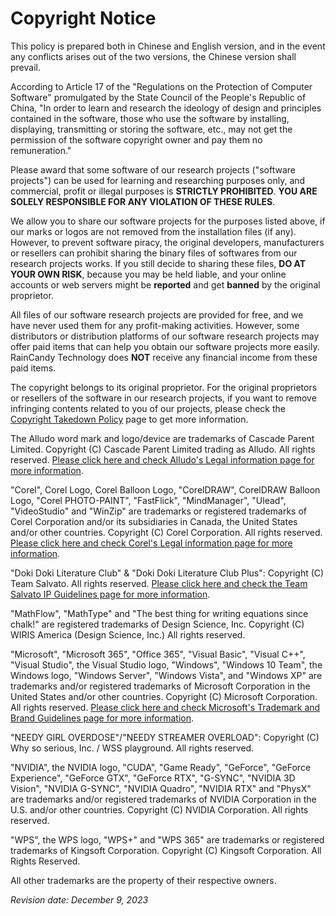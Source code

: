 # Copyright Notice
This policy is prepared both in Chinese and English version, and in the event any conflicts arises out of the two versions, the Chinese version shall prevail.

According to Article 17 of the "Regulations on the Protection of Computer Software" promulgated by the State Council of the People's Republic of China, "In order to learn and research the ideology of design and principles contained in the software, those who use the software by installing, displaying, transmitting or storing the software, etc., may not get the permission of the software copyright owner and pay them no remuneration."

Please award that some software of our research projects ("software projects") can be used for learning and researching purposes only, and commercial, profit or illegal purposes is **STRICTLY PROHIBITED**. **YOU ARE SOLELY RESPONSIBLE FOR ANY VIOLATION OF THESE RULES**. 

We allow you to share our software projects for the purposes listed above, if our marks or logos are not removed from the installation files (if any). However, to prevent software piracy, the original developers, manufacturers or resellers can prohibit sharing the binary files of softwares from our research projects works. If you still decide to sharing these files, **DO AT YOUR OWN RISK**, because you may be held liable, and your online accounts or web servers might be **reported** and get **banned** by the original proprietor.

All files of our software research projects are provided for free, and we have never used them for any profit-making activities. However, some distributors or distribution platforms of our software research projects may offer paid items that can help you obtain our software projects more easily. RainCandy Technology does **NOT** receive any financial income from these paid items.

The copyright belongs to its original proprietor. For the original proprietors or resellers of the software in our research projects, if you want to remove infringing contents related to you of our projects, please check the [Copyright Takedown Policy](https://github.com/RainCandyTech/LegalInfo/blob/main/copyright_takedown-en_US.md) page to get more information.

The Alludo word mark and logo/device are trademarks of Cascade Parent Limited. Copyright (C) Cascade Parent Limited trading as Alludo. All rights reserved. [Please click here and check Alludo's Legal information page for more information](https://www.alludo.com/en/legal/).

"Corel", Corel Logo, Corel Balloon Logo, "CorelDRAW", CorelDRAW Balloon Logo, "Corel PHOTO-PAINT", "FastFlick", "MindManager", "Ulead", "VideoStudio" and "WinZip" are trademarks or registered trademarks of Corel Corporation and/or its subsidiaries in Canada, the United States and/or other countries. Copyright (C) Corel Corporation. All rights reserved. [Please click here and check Corel's Legal information page for more information](https://www.corel.com/en/legal-information/).

"Doki Doki Literature Club" & "Doki Doki Literature Club Plus": Copyright (C) Team Salvato. All rights reserved. [Please click here and check the Team Salvato IP Guidelines page for more information](http://teamsalvato.com/ip-guidelines).

"MathFlow", "MathType" and "The best thing for writing equations since chalk!" are registered trademarks of Design Science, Inc. Copyright (C) WIRIS America (Design Science, Inc.) All rights reserved. 

"Microsoft", "Microsoft 365", "Office 365", "Visual Basic", "Visual C++", "Visual Studio", the Visual Studio logo, "Windows", "Windows 10 Team", the Windows logo, "Windows Server", "Windows Vista", and "Windows XP" are trademarks and/or registered trademarks of Microsoft Corporation in the United States and/or other countries. Copyright (C) Microsoft Corporation. All rights reserved. [Please click here and check Microsoft's Trademark and Brand Guidelines page for more information](https://go.microsoft.com/fwlink/?linkid=2196228).

"NEEDY GIRL OVERDOSE"/"NEEDY STREAMER OVERLOAD": Copyright (C) Why so serious, Inc. / WSS playground. All rights reserved.

"NVIDIA", the NVIDIA logo, "CUDA", "Game Ready", "GeForce", "GeForce Experience", "GeForce GTX", "GeForce RTX", "G-SYNC", "NVIDIA 3D Vision", "NVIDIA G-SYNC", "NVIDIA Quadro", "NVIDIA RTX" and "PhysX" are trademarks and/or registered trademarks of NVIDIA Corporation in the U.S. and/or other countries. Copyright (C) NVIDIA Corporation. All rights reserved.

"WPS", the WPS logo, "WPS+" and "WPS 365" are trademarks or registered trademarks of Kingsoft Corporation. Copyright (C) Kingsoft Corporation. All Rights Reserved.

All other trademarks are the property of their respective owners.

*Revision date: December 9, 2023*

